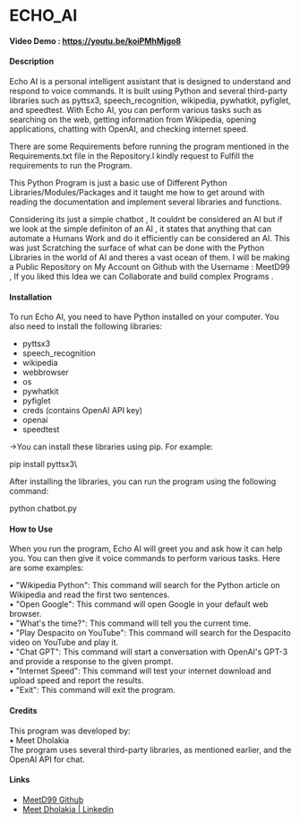 # ECHO_AI
#### Video Demo : https://youtu.be/koiPMhMjgo8
#### Description
Echo AI is a personal intelligent assistant that is designed to understand and respond to voice commands. It is built using Python and several third-party libraries such as pyttsx3, speech_recognition, wikipedia, pywhatkit, pyfiglet, and speedtest. With Echo AI, you can perform various tasks such as searching on the web, getting information from Wikipedia, opening applications, chatting with OpenAI, and checking internet speed.

There are some Requirements before running the program mentioned in the Requirements.txt file in the Repository.I kindly request to Fulfill the requirements to run the Program.

This Python Program is just a basic use of Different Python Libraries/Modules/Packages and it taught me how to get around with reading the documentation and implement several libraries and functions.

Considering its just a simple chatbot , It couldnt be considered an AI but if we look at the simple definiton of an AI , it states that anything that can automate a Humans Work and do it efficiently can be considered an AI. This was just Scratching the surface of what can be done with the Python Libraries in the world of AI and theres a vast ocean of them. I will be making a Public Repository on My Account on Github with the Username : MeetD99 , If you liked this Idea we can Collaborate and build complex Programs .

#### Installation

To run Echo AI, you need to have Python installed on your computer. You also need to install the following libraries:
<ul>
<li>pyttsx3</li>
<li>speech_recognition</li>
<li>wikipedia</li>
<li>webbrowser</li>
<li>os</li>
<li>pywhatkit</li>
<li>pyfiglet</li>
<li>creds (contains OpenAI API key)</li>
<li>openai</hi>
<li>speedtest</li>
</ul>

->You can install these libraries using pip. For example:

pip install pyttsx3\

After installing the libraries, you can run the program using the following command:

python chatbot.py

#### How to Use

When you run the program, Echo AI will greet you and ask how it can help you. You can then give it voice commands to perform various tasks. Here are some examples:

• "Wikipedia Python": This command will search for the Python article on Wikipedia and read the first two sentences.\
• "Open Google": This command will open Google in your default web browser.\
• "What's the time?": This command will tell you the current time.\
• "Play Despacito on YouTube": This command will search for the Despacito video on YouTube and play it.\
• "Chat GPT": This command will start a conversation with OpenAI's GPT-3 and provide a response to the given prompt.\
• "Internet Speed": This command will test your internet download and upload speed and report the results.\
• "Exit": This command will exit the program.

#### Credits

This program was developed by:\
• Meet Dholakia\
The program uses several third-party libraries, as mentioned earlier, and the OpenAI API for chat.

#### Links
<ul>
    <li> <a href="https://github.com/MeetD99"> MeetD99 Github </a> </li>
    <li> <a href="https://www.linkedin.com/in/meet-dholakia-151a67252/"> Meet Dholakia | Linkedin </a> </li>
</ul>
